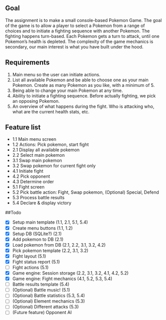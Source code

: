 ## Goal
The assignment is to make a small console-based Pokemon Game. The goal of the game is to
allow a player to select a Pokemon from a range of choices and to initiate a fighting sequence with
another Pokemon. The fighting happens turn-based. Each Pokemon gets a turn to attack, until one
Pokemon’s health is depleted. The complexity of the game mechanics is secondary, our main
interest is what you have built under the hood.

## Requirements
1. Main menu so the user can initiate actions.
2. List all available Pokemon and be able to choose one as your main Pokemon. Create as
many Pokemon as you like, with a minimum of 5.
3. Being able to change your main Pokemon at any time.
4. Ability to initiate a fighting sequence. Before actually fighting, we pick an opposing
Pokemon.
5. An overview of what happens during the fight. Who is attacking who, what are the current
health stats, etc.

## Feature list
- 1.1 Main menu screen
- 1.2 Actions: Pick pokemon, start fight
- 2.1 Display all available pokemon
- 2.2 Select main pokemon
- 3.1 Swap main pokemon
- 3.2 Swap pokemon for current fight only
- 4.1 Initiate fight
- 4.2 Pick opponent
- 4.3 Determine order
- 5.1 Fight screen
- 5.2 Pick battle action: Fight, Swap pokemon, (Optional) Special, Defend
- 5.3 Process battle results
- 5.4 Declare & display victory

##Todo
- [x] Setup main template (1.1, 2.1, 5.1, 5.4)
- [x] Create menu buttons (1.1, 1.2)
- [x] Setup DB (SQLite?) (2.1)
- [x] Add pokemon to DB (2.1)
- [x] Load pokemon from DB (2.1, 2.2, 3.1, 3.2, 4.2)
- [x] Pick pokemon template (2.2, 3.1, 3.2)
- [x] Fight layout (5.1)
- [x] Fight status report (5.1)
- [ ] Fight actions (5.1)
- [x] Game engine: Session storage (2.2, 3.1, 3.2, 4.1, 4.2, 5.2)
- [x] Game engine: Fight mechanics (4.1, 5.2, 5.3, 5.4)
- [ ] Battle results template (5.4)
- [ ] \(Optional) Battle music! (5.1)
- [ ] \(Optional) Battle statistics (5.3, 5.4)
- [ ] \(Optional) Element mechanics (5.3)
- [ ] \(Optional) Different attacks (5.3)
- [ ] \(Future feature) Opponent AI 
